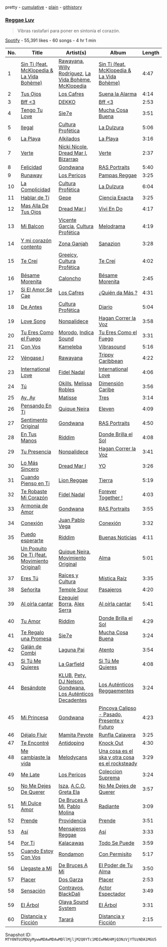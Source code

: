 pretty - [cumulative](/playlists/cumulative/37i9dQZF1DX3KVUA2wMxEf.md) - [plain](/playlists/plain/37i9dQZF1DX3KVUA2wMxEf) - [githistory](https://github.githistory.xyz/mackorone/spotify-playlist-archive/blob/main/playlists/plain/37i9dQZF1DX3KVUA2wMxEf)

### [Reggae Luv](https://open.spotify.com/playlist/37i9dQZF1DX3KVUA2wMxEf)

> Vibras rastafari para poner en sintonía el corazón.

[Spotify](https://open.spotify.com/user/spotify) - 55,391 likes - 60 songs - 4 hr 1 min

| No. | Title | Artist(s) | Album | Length |
|---|---|---|---|---|
| 1 | [Sin Ti \(feat\. McKlopedia & La Vida Bohème\)](https://open.spotify.com/track/6vLZeNQlHhvJyiUBEzlUQB) | [Rawayana](https://open.spotify.com/artist/2AbQwU2cuEGfD465wCXlg2), [Willy Rodríguez](https://open.spotify.com/artist/4PXThoWa6Eg0a1Cui7KJee), [La Vida Bohème](https://open.spotify.com/artist/5gs7iemsrjIJbz0ryFcy79), [McKlopedia](https://open.spotify.com/artist/1PNgAcUW6UgN59okEaTpvG) | [Sin Ti \(feat\. McKlopedia & La Vida Bohème\)](https://open.spotify.com/album/1rp1fcFSrhvtUwUdwf5z7p) | 4:47 |
| 2 | [Tus Ojos](https://open.spotify.com/track/6yyrsrci6u2nreFlhXSy3J) | [Los Cafres](https://open.spotify.com/artist/2ST5XwWB4uXGKk2NXP8DUI) | [Suena la Alarma](https://open.spotify.com/album/3b6Shbr4R5szup0i6Yo6Dv) | 4:14 |
| 3 | [Bff <3](https://open.spotify.com/track/1i1RYy42uVr7KBCpA5Gjym) | [DEKKO](https://open.spotify.com/artist/6ZvYYrrfpb1Z7kICDyxWQE) | [Bff <3](https://open.spotify.com/album/25pzrcoYq32V2h8LNz42Wu) | 2:53 |
| 4 | [Tengo Tu Love](https://open.spotify.com/track/2hgzokI1dOZAxs5PUG0gBT) | [Sie7e](https://open.spotify.com/artist/11wOrJLuakmQqTuhXXW2xz) | [Mucha Cosa Buena](https://open.spotify.com/album/2Lvsyubptl5ITRCjy0FTmH) | 3:51 |
| 5 | [Ilegal](https://open.spotify.com/track/55nSQ0bhYhnN9Gr6yKAF86) | [Cultura Profética](https://open.spotify.com/artist/65HuWBUC1d8ty1q6J42Nfi) | [La Dulzura](https://open.spotify.com/album/0ma0z5JUPvi7ZZtfV8Di0A) | 5:06 |
| 6 | [La Playa](https://open.spotify.com/track/0VFp2NOB2gUYtD1raVIFir) | [Alkilados](https://open.spotify.com/artist/2DP9xStkVVv753RBiEHXQB) | [La Playa](https://open.spotify.com/album/0LZXfPCtqnaP9y4KsOMSWV) | 3:16 |
| 7 | [Verte](https://open.spotify.com/track/2mMZAd3ol9wGI2WJl4XJCF) | [Nicki Nicole](https://open.spotify.com/artist/2UZIAOlrnyZmyzt1nuXr9y), [Dread Mar I](https://open.spotify.com/artist/1aw0Cdl1DIrtUrUA6fGbAR), [Bizarrap](https://open.spotify.com/artist/716NhGYqD1jl2wI1Qkgq36) | [Verte](https://open.spotify.com/album/3NXbwVxHga0cmLdnRIDX64) | 2:37 |
| 8 | [Felicidad](https://open.spotify.com/track/34Uygh7OsoZdlzzDbHgjgb) | [Gondwana](https://open.spotify.com/artist/4nSgEvZncnC5oNPVrtwnLd) | [RAS Portraits](https://open.spotify.com/album/5vqr9fcTKswnFS7WJKPax9) | 5:40 |
| 9 | [Runaway](https://open.spotify.com/track/2lqFwTECuP5VNUvzzotxWo) | [Los Pericos](https://open.spotify.com/artist/7FnZWGw9lwOr7WzieTKEPR) | [Pampas Reggae](https://open.spotify.com/album/5UT1U06RzF2hWq6d7SGaTn) | 3:25 |
| 10 | [La Complicidad](https://open.spotify.com/track/0yAc7tMrxA3KwdVpVDe402) | [Cultura Profética](https://open.spotify.com/artist/65HuWBUC1d8ty1q6J42Nfi) | [La Dulzura](https://open.spotify.com/album/0ma0z5JUPvi7ZZtfV8Di0A) | 6:04 |
| 11 | [Hablar de Ti](https://open.spotify.com/track/1vV2FBKYvu6sJDqzSCNgbI) | [Gepe](https://open.spotify.com/artist/1fHGzTSloWCtrlKfbLNVhM) | [Ciencia Exacta](https://open.spotify.com/album/4n65tDbR2iIn5e9jgo9Zwv) | 3:25 |
| 12 | [Mas Alla De Tus Ojos](https://open.spotify.com/track/4Wbc65UGEKfToeo4w8rQO7) | [Dread Mar I](https://open.spotify.com/artist/1aw0Cdl1DIrtUrUA6fGbAR) | [Vivi En Do](https://open.spotify.com/album/1nqhr6N5KbIaUbsTXq5WCa) | 4:17 |
| 13 | [Mi Balcon](https://open.spotify.com/track/05SZ279Bnz9Zst21BMoZWg) | [Vicente Garcia](https://open.spotify.com/artist/2Otnykd696YidQYfEGVmNq), [Cultura Profética](https://open.spotify.com/artist/65HuWBUC1d8ty1q6J42Nfi) | [Melodrama](https://open.spotify.com/album/6Q5EvqV3Vj9wKee5N2fK6E) | 4:19 |
| 14 | [Y mi corazón contento](https://open.spotify.com/track/3FUhe43n5NShAfvPWSyPxE) | [Zona Ganjah](https://open.spotify.com/artist/3yyWIPmsesks6c7uMnvNn2) | [Sanazion](https://open.spotify.com/album/0zxOfn59rNMPrlgiZZiDzy) | 3:28 |
| 15 | [Te Creí](https://open.spotify.com/track/1G2ZDpnDiNoS2hLunRxsvL) | [Greeicy](https://open.spotify.com/artist/5dbaLmK5SHLLg8Z4CcTJpX), [Cultura Profética](https://open.spotify.com/artist/65HuWBUC1d8ty1q6J42Nfi) | [Te Creí](https://open.spotify.com/album/03IYqrR1pFpSIRi323LrwW) | 4:02 |
| 16 | [Bésame Morenita](https://open.spotify.com/track/2HiEJnTMam9v7sybIZC5SL) | [Caloncho](https://open.spotify.com/artist/2z3KntXLyEF5Lvz1kpdBoA) | [Bésame Morenita](https://open.spotify.com/album/3ilG3dxJg0MGmDlVnkLeZ5) | 2:45 |
| 17 | [Si El Amor Se Cae](https://open.spotify.com/track/0fzgd6DgpsSYg5igdOUGJR) | [Los Cafres](https://open.spotify.com/artist/2ST5XwWB4uXGKk2NXP8DUI) | [¿Quién da Más ?](https://open.spotify.com/album/5eYOXxWRhk2Lqj93pE7zwG) | 4:31 |
| 18 | [De Antes](https://open.spotify.com/track/3aZQgYCIcO2OQHU7bPvt5R) | [Cultura Profética](https://open.spotify.com/artist/65HuWBUC1d8ty1q6J42Nfi) | [Diario](https://open.spotify.com/album/29N2zEcNkyFcgy0dIhqY91) | 5:04 |
| 19 | [Love Song](https://open.spotify.com/track/7dGY3JOczM9JLA4zUpSPMN) | [Nonpalidece](https://open.spotify.com/artist/0W1EfnztQTHuv03MuMzWPe) | [Hagan Correr la Voz](https://open.spotify.com/album/0ko2Kez1pYo91ELqWFPISY) | 3:58 |
| 20 | [Tu Eres Como el Fuego](https://open.spotify.com/track/6BeEanS54uM91bsGiIJ193) | [Morodo](https://open.spotify.com/artist/2OnH4HpywAxWkSOEsyjdjn), [Indica Sound](https://open.spotify.com/artist/5VcnstRhnyK8Bft8RLIsC7) | [Tu Eres Como el Fuego](https://open.spotify.com/album/5V6p6q9Z0qDkTAzDTKtbAT) | 3:31 |
| 21 | [Con Vos](https://open.spotify.com/track/0UYtcbHyTJYuWLTHBx9GGe) | [Kameleba](https://open.spotify.com/artist/2oSUm3Sv4yNsTLaYuROuST) | [Vibrasound](https://open.spotify.com/album/1x5SELdr0eqHfNDMsMJnv6) | 5:16 |
| 22 | [Véngase I](https://open.spotify.com/track/1kOzw10XqOtFA7Qar4Bjpu) | [Rawayana](https://open.spotify.com/artist/2AbQwU2cuEGfD465wCXlg2) | [Trippy Caribbean](https://open.spotify.com/album/31sc4BgFQxSnnYtzjZMCmG) | 4:22 |
| 23 | [International Love](https://open.spotify.com/track/2O282x8rik9PMihQAx6bAq) | [Fidel Nadal](https://open.spotify.com/artist/7l2wptrNdI4wEHxTlWa6SS) | [International Love](https://open.spotify.com/album/6TfIPMw7QqgcTEL0sIMW48) | 4:06 |
| 24 | [Tú](https://open.spotify.com/track/0Y1WKjtTEJakcSy1QbKspx) | [Okills](https://open.spotify.com/artist/5byIHYV7DDUKtHPAMyf3lA), [Melissa Robles](https://open.spotify.com/artist/03Qx159jmT9mvmw5YjzvAs) | [Dimensión Caribe](https://open.spotify.com/album/1zsckcApfP5i2PGcGbJttW) | 3:56 |
| 25 | [Ay, Ay](https://open.spotify.com/track/4MPPzIxQXworEyDIy0ffdd) | [Matisse](https://open.spotify.com/artist/77aLk6J8ofnVxa1eXK9jiU) | [Tres](https://open.spotify.com/album/0dpI4KeBTPdazVzW1paxqh) | 3:14 |
| 26 | [Pensando En Ti](https://open.spotify.com/track/5XORpyys9dvyjJWpTYeame) | [Quique Neira](https://open.spotify.com/artist/7BfDn0T1IbJiD0U8j27obe) | [Eleven](https://open.spotify.com/album/7fNhdRorm3P66FXPCa6GZt) | 4:09 |
| 27 | [Sentimento Original](https://open.spotify.com/track/221XD85dLV8jiMyrEz1JBQ) | [Gondwana](https://open.spotify.com/artist/4nSgEvZncnC5oNPVrtwnLd) | [RAS Portraits](https://open.spotify.com/album/5vqr9fcTKswnFS7WJKPax9) | 4:50 |
| 28 | [En Tus Manos](https://open.spotify.com/track/0IwS12JNt9V2Ur2eI09tpr) | [Riddim](https://open.spotify.com/artist/4nrP6H78NuKzQr9bQxAFVk) | [Donde Brilla el Sol](https://open.spotify.com/album/1zJ6d4lkzKbjSKdPW6CP4T) | 4:08 |
| 29 | [Tu Presencia](https://open.spotify.com/track/58KaBE2fnHA8R0iesCbe8o) | [Nonpalidece](https://open.spotify.com/artist/0W1EfnztQTHuv03MuMzWPe) | [Hagan Correr la Voz](https://open.spotify.com/album/0ko2Kez1pYo91ELqWFPISY) | 3:41 |
| 30 | [Lo Más Sincero](https://open.spotify.com/track/6cHswTtZboQAcgZGmJZKWM) | [Dread Mar I](https://open.spotify.com/artist/1aw0Cdl1DIrtUrUA6fGbAR) | [YO](https://open.spotify.com/album/04NS8bfaOfqpH8UxeLFuJX) | 3:26 |
| 31 | [Cuando Pienso en Ti](https://open.spotify.com/track/0ikGQ95Lg2PVIasuhnzqkb) | [Lion Reggae](https://open.spotify.com/artist/07RneuQafxLKe0gPYVd2Ko) | [Tierra](https://open.spotify.com/album/2zU5UlskfUY62O4i38aU3b) | 5:19 |
| 32 | [Te Robaste Mi Corazón](https://open.spotify.com/track/5fzXA437Mj45Tl5NgXeeq7) | [Fidel Nadal](https://open.spotify.com/artist/7l2wptrNdI4wEHxTlWa6SS) | [Forever Together !](https://open.spotify.com/album/2tmdMhMxeLkpn4X1LgNhht) | 4:03 |
| 33 | [Armonia de Amor](https://open.spotify.com/track/0FGiRaJJoao1C1pNrqpxQA) | [Gondwana](https://open.spotify.com/artist/4nSgEvZncnC5oNPVrtwnLd) | [RAS Portraits](https://open.spotify.com/album/5vqr9fcTKswnFS7WJKPax9) | 3:55 |
| 34 | [Conexión](https://open.spotify.com/track/526O830Od2gPgcXRyRJOX0) | [Juan Pablo Vega](https://open.spotify.com/artist/2PfyKA4qhjkxUVkerTCxz0) | [Conexión](https://open.spotify.com/album/58gzZSrrL0xaRWJlQ5C4w4) | 3:32 |
| 35 | [Puedo esperarte](https://open.spotify.com/track/21noFdEzJUoFq2apeT3mXh) | [Riddim](https://open.spotify.com/artist/4nrP6H78NuKzQr9bQxAFVk) | [Buenas Noticias](https://open.spotify.com/album/4XtplkaYKyMzIiIekNBe2n) | 4:11 |
| 36 | [Un Poquito De Ti \(feat\. Movimiento Original\)](https://open.spotify.com/track/3axbIOoM5lUXADunn5WVos) | [Quique Neira](https://open.spotify.com/artist/7BfDn0T1IbJiD0U8j27obe), [Movimiento Original](https://open.spotify.com/artist/50u2mXgysmTttY0BizYWAo) | [Alma](https://open.spotify.com/album/5oX7WtRFG6PnzhIRgmlTY7) | 5:01 |
| 37 | [Eres Tú](https://open.spotify.com/track/54PNVT1xT6FDtKUnR7zSsj) | [Raices y Cultura](https://open.spotify.com/artist/1atI7YjIWe7u50rp2CbkCd) | [Mística Raíz](https://open.spotify.com/album/4JStVeGijMSujCyhPs2vAb) | 3:35 |
| 38 | [Señorita](https://open.spotify.com/track/7gbNeM27pOcRrXOjl49ZyN) | [Temple Sour](https://open.spotify.com/artist/1s5qi7koTDNSvEC71Y3Jg3) | [Pasajeros](https://open.spotify.com/album/7wPX6dyFYxKhSpszngQfhJ) | 4:20 |
| 39 | [Al oírla cantar](https://open.spotify.com/track/1GmzUjLKmccC28IAMFhW1t) | [Ezequiel Borra](https://open.spotify.com/artist/0SzGHC9KInmae0WJoM4aon), [Alex Serra](https://open.spotify.com/artist/3iUmseZo1IoMlJvhjxPy4r) | [Al oírla cantar](https://open.spotify.com/album/5fk1Gz6X5cPaFm9Yipm75h) | 5:41 |
| 40 | [Tu Amor](https://open.spotify.com/track/0TM45NFoyeOOMAy6sdxX3n) | [Riddim](https://open.spotify.com/artist/4nrP6H78NuKzQr9bQxAFVk) | [Donde Brilla el Sol](https://open.spotify.com/album/1zJ6d4lkzKbjSKdPW6CP4T) | 4:29 |
| 41 | [Te Regalo una Promesa](https://open.spotify.com/track/0OEWFr9nOhfuHaeLcuQaHe) | [Sie7e](https://open.spotify.com/artist/11wOrJLuakmQqTuhXXW2xz) | [Mucha Cosa Buena](https://open.spotify.com/album/2Lvsyubptl5ITRCjy0FTmH) | 3:24 |
| 42 | [Galán de Combi](https://open.spotify.com/track/5P4lcG0eOEJPzhRrw0DTV9) | [Laguna Pai](https://open.spotify.com/artist/4NmvNRWDxYHYMKt4yiMljS) | [Atento](https://open.spotify.com/album/5XoCdtGEA58FQkQrKZvvWg) | 3:54 |
| 43 | [Si Tú Me Quieres](https://open.spotify.com/track/1aGrwoxshC9Bfblm67C5oQ) | [La Garfield](https://open.spotify.com/artist/4MT1vDqEKurI3ctpK6TqLt) | [Si Tú Me Quieres](https://open.spotify.com/album/6Dwm2KnliEQQuefTWJnBnm) | 4:08 |
| 44 | [Besándote](https://open.spotify.com/track/4loEDSI6ev2ZAD4tnWOmv4) | [KLUB](https://open.spotify.com/artist/11NwV46MotnomZqyYxE2uY), [Pety](https://open.spotify.com/artist/1KIAFzs3T8c4RanxT9GjZL), [DJ Nelson](https://open.spotify.com/artist/2ydZrTy8U3kOMOzx20s3dg), [Gondwana](https://open.spotify.com/artist/4nSgEvZncnC5oNPVrtwnLd), [Los Auténticos Decadentes](https://open.spotify.com/artist/3HrbmsYpKjWH1lzhad7alj) | [Los Auténticos Reggaementes](https://open.spotify.com/album/3A4mYFF7YY2mZsucLHdEzr) | 3:24 |
| 45 | [Mi Princesa](https://open.spotify.com/track/4JN86HHZDQJNd8amda2rR6) | [Gondwana](https://open.spotify.com/artist/4nSgEvZncnC5oNPVrtwnLd) | [Pincoya Calipso \- Pasado, Presente y Futuro](https://open.spotify.com/album/7wrqy1Srwe2QqpYb4Rq7V6) | 4:23 |
| 46 | [Déjalo Fluir](https://open.spotify.com/track/32occ8ejTn4YM90KhPBAQA) | [Mamita Peyote](https://open.spotify.com/artist/241K0nllagXEonPEu1Yyo8) | [Runfla Calavera](https://open.spotify.com/album/7jSJ3aBEE9ENZrg5LJPAfc) | 3:25 |
| 47 | [Te Encontré](https://open.spotify.com/track/0GkL8obM6sRO530f7Ky6Dc) | [Antidoping](https://open.spotify.com/artist/3gNRdx3DyEnckHDCmVwwnY) | [Knock Out](https://open.spotify.com/album/7vrc1JA1BHjMESqdhJup2z) | 4:30 |
| 48 | [Me cambiaste la vida](https://open.spotify.com/track/0ryQ6jI5uGf8oymICMTpRH) | [Melodycans](https://open.spotify.com/artist/1kjHfeJNTbCFiDwz0xJbNF) | [Una cosa es el ska y otra cosa es el rocksteady](https://open.spotify.com/album/6O50zOjFZO8TeOxE9IfUBs) | 3:29 |
| 49 | [Me Late](https://open.spotify.com/track/04YwRl721VNa4LOaADJ0uS) | [Los Pericos](https://open.spotify.com/artist/7FnZWGw9lwOr7WzieTKEPR) | [Coleccion Suprema](https://open.spotify.com/album/5F7Go5CAykVMnhdnIA8MFZ) | 3:24 |
| 50 | [No Me Dejes De Querer](https://open.spotify.com/track/3P75lxnADvxMQw81uF4V60) | [Isza](https://open.spotify.com/artist/1tfNf2ifQq25aQvlVxXvlj), [A.C.O](https://open.spotify.com/artist/0x2z4hugJaiGdTP0lzhxvO), [Greta Ela](https://open.spotify.com/artist/5c8L3nGznkMGwbmyMKVIl8) | [No Me Dejes de Querer](https://open.spotify.com/album/1LJ3HPkh4xk1SzSGw8svfs) | 3:57 |
| 51 | [Mi Dulce Amor](https://open.spotify.com/track/5IMiNgnJHMzSva0maocFXB) | [De Bruces A Mi](https://open.spotify.com/artist/0Mib7yfd1ByhIhA1DmEeMg), [Pablo Molina](https://open.spotify.com/artist/1PoD7Jl0frSiDWXY5Qt0fB) | [Radiante](https://open.spotify.com/album/3KnKXcmHFsu5GsDREoxtQW) | 3:09 |
| 52 | [Prende](https://open.spotify.com/track/5SAPEts9WtHjBgsMUx51pq) | [Providencia](https://open.spotify.com/artist/5Jfv3Fh8E4Gb8AYLwl4OCv) | [Prende](https://open.spotify.com/album/04MfLrwrB2ts8uHInFBWS1) | 3:51 |
| 53 | [Así](https://open.spotify.com/track/1I2aoG0klUhom3xnQvz6IV) | [Mensajeros Reggae](https://open.spotify.com/artist/33gqwPfmv66I9QO0w5jXoE) | [Así](https://open.spotify.com/album/1Vnxc92RmrxMEoh3wyZFte) | 3:33 |
| 54 | [Por Ti](https://open.spotify.com/track/6ZC7xd02NYawCQnAYLdLGt) | [Kalacawas](https://open.spotify.com/artist/3dEiQw6wbcXR3VaoYRNXc1) | [Todo Se Puede](https://open.spotify.com/album/5GZWJDXkfDLVRvYsUo0TlD) | 3:59 |
| 55 | [Cuando Estoy Con Vos](https://open.spotify.com/track/64ibxIzfWFYM2cUTaFyTRb) | [Rondamon](https://open.spotify.com/artist/3rFiEktiHH0wicgmF2HEMP) | [Con Permisito](https://open.spotify.com/album/2L83bqcJ6WfhoWK1zoThRF) | 5:17 |
| 56 | [Llegaste a Mí](https://open.spotify.com/track/6wiG6K6xHQd8Nj9CPblg2V) | [De Bruces A Mi](https://open.spotify.com/artist/0Mib7yfd1ByhIhA1DmEeMg) | [El Poder de Tu Alma](https://open.spotify.com/album/2qj7avJ1IwhmIXZQkj0Ro4) | 3:50 |
| 57 | [Placer](https://open.spotify.com/track/6VDVW9NnhfB0J9AzTdyyQq) | [Dos Garza](https://open.spotify.com/artist/7zsTwOXAbIeL7H8hJXgLt8) | [Placer](https://open.spotify.com/album/0e1ZAcg5owwo6xy9lOCiP7) | 2:53 |
| 58 | [Sensación](https://open.spotify.com/track/6LbMjdYpQvJxDTgAVqNM0T) | [Contravos](https://open.spotify.com/artist/0q6mxrr4ww5O7gewXHIFMC), [BlackDali](https://open.spotify.com/artist/6fQBCAmdaMg4d9WYOMW58B) | [Actor Espectador](https://open.spotify.com/album/1ZHhYDXil7KaimaJkRa3CF) | 3:49 |
| 59 | [El Árbol](https://open.spotify.com/track/1q2GWueMnvjzYGksW2SBPJ) | [Olaya Sound System](https://open.spotify.com/artist/6sVCc3GjCgPU7Vk56h8Zi3) | [El Árbol](https://open.spotify.com/album/5K0vKNaWvRSNKf0EbgUhSu) | 3:31 |
| 60 | [Distancia y Ficción](https://open.spotify.com/track/6YZFu1qIZA9o8ryEeoCVpl) | [Tarará](https://open.spotify.com/artist/3pOCFYJe0tWqFlX7XqF4cn) | [Distancia y Ficción](https://open.spotify.com/album/3dpycFGnz2H4v4CGOHs1kO) | 2:15 |

Snapshot ID: `MTY0NTU1MDUyMywwMDAwMDAwMDllMjljM2Q0YTc1MDIwMWU4MjQ3NzVjYTUzNDA1MGU5`
